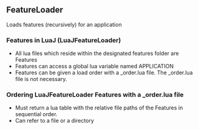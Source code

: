 ## FeatureLoader
Loads features (recursively) for an application

### Features in LuaJ (LuaJFeatureLoader)
  - All lua files which reside within the designated features folder are Features
  - Features can access a global lua variable named APPLICATION
  - Features can be given a load order with a _order.lua file.  The _order.lua file is not necessary. 

### Ordering LuaJFeatureLoader Features with a _order.lua file
  - Must return a lua table with the relative file paths of the Features in sequential order.
  - Can refer to a file or a directory
